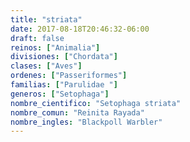 ```yaml
---
title: "striata"
date: 2017-08-18T20:46:32-06:00
draft: false
reinos: ["Animalia"]
divisiones: ["Chordata"]
clases: ["Aves"]
ordenes: ["Passeriformes"]
familias: ["Parulidae "]
generos: ["Setophaga"]
nombre_cientifico: "Setophaga striata"
nombre_comun: "Reinita Rayada"
nombre_ingles: "Blackpoll Warbler"
---
```

